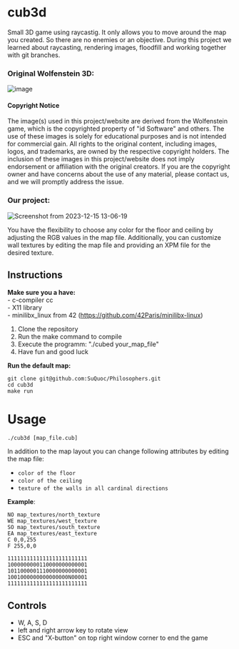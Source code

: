 # cub3d

Small 3D game using raycastig. It only allows you to move around the map you created. So there are no enemies or an objective. During this project we learned about raycasting, rendering images, floodfill and working together with git branches. 



### Original Wolfenstein 3D:
![image](https://github.com/SuQuoc/cub3d/assets/116435885/550abaa6-026d-4bd1-bc2e-e87188c6b089)



#### Copyright Notice

The image(s) used in this project/website are derived from the Wolfenstein game, which is the copyrighted property of "id Software" and others. The use of these images is solely for educational purposes and is not intended for commercial gain.
All rights to the original content, including images, logos, and trademarks, are owned by the respective copyright holders. The inclusion of these images in this project/website does not imply endorsement or affiliation with the original creators.
If you are the copyright owner and have concerns about the use of any material, please contact us, and we will promptly address the issue.

### Our project:
![Screenshot from 2023-12-15 13-06-19](https://github.com/SuQuoc/cub3d/assets/116435885/08a31972-d669-4b68-9392-32d0a278ba47)

You have the flexibility to choose any color for the floor and ceiling by adjusting the RGB values in the map file. Additionally, you can customize wall textures by editing the map file and providing an XPM file for the desired texture.


## Instructions
__Make sure you a have:__  
    - c-compiler cc  
    - X11 library  
    - minilibx_linux from 42 (https://github.com/42Paris/minilibx-linux)

1. Clone the repository
4. Run the make command to compile
5. Execute the programm: "./cubed your_map_file"
6. Have fun and good luck

__Run the default map:__
```
git clone git@github.com:SuQuoc/Philosophers.git
cd cub3d
make run
```


# Usage
```
./cub3d [map_file.cub]
```

In addition to the map layout you can change following attributes by editing the map file:
+ `color of the floor` 
+ `color of the ceiling` 
+ `texture of the walls in all cardinal directions`

__Example__:  
```
NO map_textures/north_texture  
WE map_textures/west_texture  
SO map_textures/south_texture  
EA map_textures/east_texture  
C 0,0,255  
F 255,0,0

1111111111111111111111111
1000000000110000000000001
1011000001110000000000001
1001000000000000000N00001
1111111111111111111111111
```

## Controls
- W, A, S, D
- left and right arrow key to rotate view
- ESC and "X-button" on top right window corner to end the game



